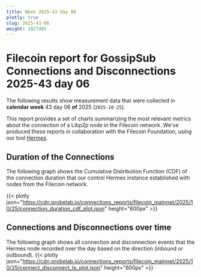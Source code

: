 ```yaml
---
title: Week 2025-43 day 06
plotly: true
slug: 2025-43-06
weight: 1027485
---
```


# Filecoin report for GossipSub Connections and Disconnections 2025-43 day 06

The following results show measurement data that were collected in **calendar week** 43  day 06 **of** 
2025 (`2025-10-25`).

This report provides a set of charts summarizing the most relevant metrics about the connection of a Libp2p node in the Filecoin network.
We've produced these reports in collaboration with the Filecoin Foundation, using our tool [Hermes](/tools/hermes/).

## Duration of the Connections
The following graph shows the Cumulative Distribution Function (CDF) of the connection duration that our control Hermes instance established with nodes from the Filecoin network.

{{< plotly json="https://cdn.probelab.io/connections_reports/filecoin_mainnet/2025/10/25/connection_duration_cdf_plot.json" height="600px" >}}

## Connections and Disconnections over time
The following graph shows all connection and disconnection events that the Hermes node recorded over the day based on the direction (inbound or outbound).
{{< plotly json="https://cdn.probelab.io/connections_reports/filecoin_mainnet/2025/10/25/connect_disconnect_ts_plot.json" height="600px" >}}